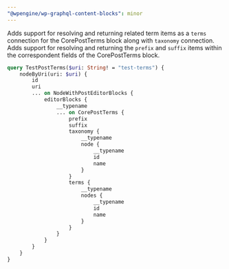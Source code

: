 ```yaml
---
"@wpengine/wp-graphql-content-blocks": minor
---
```


Adds support for resolving and returning related term items as a `terms` connection for the CorePostTerms block along with `taxonomy` connection.
Adds support for resolving and returning the `prefix` and `suffix` items within the correspondent fields of the CorePostTerms block.

```graphql
query TestPostTerms($uri: String! = "test-terms") {
    nodeByUri(uri: $uri) {
        id
        uri
        ... on NodeWithPostEditorBlocks {
            editorBlocks {
                __typename
                ... on CorePostTerms {
                    prefix
                    suffix
                    taxonomy {
                        __typename
                        node {
                            __typename
                            id
                            name
                        }
                    }
                    terms {
                        __typename
                        nodes {
                            __typename
                            id
                            name
                        }
                    }
                }
            }
        }
    }
}
```